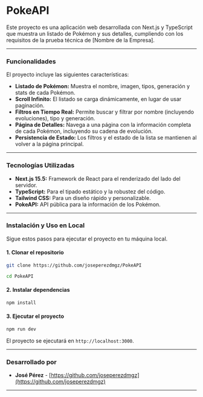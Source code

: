 # PokeAPI

Este proyecto es una aplicación web desarrollada con Next.js y TypeScript que muestra un listado de Pokémon y sus detalles, cumpliendo con los requisitos de la prueba técnica de [Nombre de la Empresa].

---

### **Funcionalidades**

El proyecto incluye las siguientes características:

- **Listado de Pokémon:** Muestra el nombre, imagen, tipos, generación y stats de cada Pokémon.
- **Scroll Infinito:** El listado se carga dinámicamente, en lugar de usar paginación.
- **Filtros en Tiempo Real:** Permite buscar y filtrar por nombre (incluyendo evoluciones), tipo y generación.
- **Página de Detalles:** Navega a una página con la información completa de cada Pokémon, incluyendo su cadena de evolución.
- **Persistencia de Estado:** Los filtros y el estado de la lista se mantienen al volver a la página principal.

---

### **Tecnologías Utilizadas**

- **Next.js 15.5:** Framework de React para el renderizado del lado del servidor.
- **TypeScript:** Para el tipado estático y la robustez del código.
- **Tailwind CSS:** Para un diseño rápido y personalizable.
- **PokeAPI:** API pública para la información de los Pokémon.

---

### **Instalación y Uso en Local**

Sigue estos pasos para ejecutar el proyecto en tu máquina local.

#### 1. Clonar el repositorio

```bash
git clone https://github.com/joseperezdmgz/PokeAPI
```

```bash
cd PokeAPI
```

#### 2. Instalar dependencias

```bash
npm install
```

#### 3. Ejecutar el proyecto

```bash
npm run dev
```

El proyecto se ejecutará en `http://localhost:3000`.

---

### **Desarrollado por**

- **José Pérez** - [https://github.com/joseperezdmgz](https://github.com/joseperezdmgz)

---

